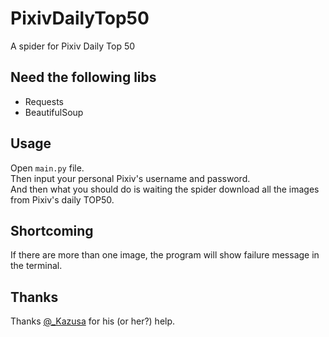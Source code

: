 # PixivDailyTop50
A spider for Pixiv Daily Top 50  

## **Need the following libs**  
* Requests
* BeautifulSoup

## Usage  
Open `main.py` file.  
Then input your personal Pixiv's username and password.  
And then what you should do is waiting the spider download all the images from Pixiv's daily TOP50.

## Shortcoming  
If there are more than one image, the program will show failure message in the terminal.


## Thanks  
Thanks [@_Kazusa](http://www.cnblogs.com/fightfordream/p/6421498.html) for his (or her?) help.
